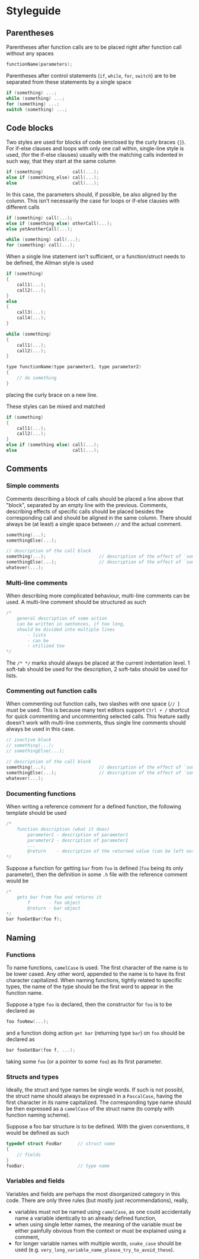 # Styleguide

## Parentheses
Parentheses after function calls are to be placed right after function call without any spaces
```c
functionName(parameters);
```
Parentheses after control statements (`if`, `while`, `for`, `switch`) are to be separated from these statements by a single space
```c
if (something) ...;
while (something) ...;
for (something) ...;
switch (something) ...;
```

## Code blocks
Two styles are used for blocks of code (enclosed by the curly braces `{}`). For if-else clauses and loops with only one call within, single-line style is used, (for the if-else clauses) usually with the matching calls indented in such way, that they start at the same column
```c
if (something)           call(...);
else if (something_else) call(...);
else                     call(...);
```
In this case, the parameters should, if possible, be also aligned by the column. This isn't necessarily the case for loops or if-else clauses with different calls

```c
if (something) call(...);
else if (something else) otherCall(...);
else yetAnotherCall(...);
```
```c
while (something) call(...);
for (something) call(...);
```
When a single line statement isn't sufficient, or a function/struct needs to be defined, the Allman style is used
```c
if (something)
{
    call1(...);
    call2(...);
}
else
{
    call3(...);
    call4(...);
}
```
```c
while (something)
{
    call1(...);
    call2(...);
}
```
```c
type functionName(type parameter1, type parameter2)
{
    // do something
}
```
placing the curly brace on a new line.

These styles can be mixed and matched
```c
if (something)
{
    call1(...);
    call2(...);
}
else if (something else) call(...);
else                     call(...);
```
## Comments
### Simple comments
Comments describing a block of calls should be placed a line above that "block", separated by an empty line with the previous. Comments, describing effects of specific calls should be placed besides the corresponding call and should be aligned in the same column. There should always be (at least) a single space between `//` and the actual comment.
```c
something(...);
somethingElse(...);

// description of the call block
something(...);                    // description of the effect of `something`
somethingElse(...);                // description of the effect of `somethingElse`
whatever(...);

```
### Multi-line comments
When describing more complicated behaviour, multi-line comments can be used. A multi-line comment should be structured as such
```c
/*
    general description of some action
    can be written in sentences, if too long,
    should be divided into multiple lines
        - lists
        - can be
        - utilized too
*/
```
The `/* */` marks should always be placed at the current indentation level. 1 soft-tab should be used for the description, 2 soft-tabs should be used for lists.

### Commenting out function calls
When commenting out function calls, two slashes with one space (`// `) must be used. This is because many text editors support `Ctrl + /` shortcut for quick commenting and uncommenting selected calls. This feature sadly doesn't work with multi-line comments, thus single line comments should always be used in this case.
```c
// inactive block
// something(...);
// somethingElse(...);

// description of the call block
something(...);                    // description of the effect of `something`
somethingElse(...);                // description of the effect of `somethingElse`
whatever(...);
```
### Documenting functions
When writing a reference comment for a defined function, the following template should be used
```c
/*
    function description (what it does)
        parameter1 - description of parameter1
        parameter2 - description of parameter2
        ...
        @return    - description of the returned value (can be left out if the return type is void)
*/
```
Suppose a function for getting `bar` from `foo` is defined (`foo` being its only parameter), then the definition in some `.h` file with the reference comment would be
```c
/*
    gets bar from foo and returns it
        f       - foo object
        @return - bar object
*/
bar fooGetBar(foo f);

``` 
## Naming
### Functions
To name functions, `camelCase` is used. The first character of the name is to be lower cased. Any other word, appended to the name is to have its first character capitalized. When naming functions, tightly related to specific types, the name of the type should be the first word to appear in the function name.

Suppose a type `foo` is declared, then the constructor for `foo` is to be declared as
```c
foo fooNew(...);
```
and a function doing action `get bar` (returning type `bar`) on `foo` should be declared as
```c
bar fooGetBar(foo f, ...);
```
taking some `foo` (or a pointer to some `foo`) as its first parameter.
### Structs and types
Ideally, the struct and type names be single words. If such is not possibl, the struct name should always be expressed in a `PascalCase`, having the first character in its name capitalized. The corresponding type name should be then expressed as a `camelCase` of the struct name (to comply with function naming scheme).

Suppose a foo bar structure is to be defined. With the given conventions, it would be defined as such
```c
typedef struct FooBar      // struct name
{
    // fields
}
fooBar;                    // type name
```

### Variables and fields
Variables and fields are perhaps the most disorganized category in this code. There are only three rules (but mostly just recommendations), really,
 - variables must not be named using `camelCase`, as one could accidentally name a variable identically to an already defined function,
 - when using single letter names, the meaning of the variable must be either painfully obvious from the context or must be explained using a comment,
 - for longer variable names with multiple words, `snake_case` should be used (e.g. `very_long_variable_name_please_try_to_avoid_these`).
